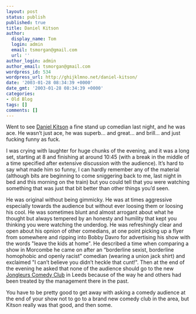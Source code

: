 ```yaml
---
layout: post
status: publish
published: true
title: Daniel Kitson
author:
  display_name: Tom
  login: admin
  email: tsmorgan@gmail.com
  url: ''
author_login: admin
author_email: tsmorgan@gmail.com
wordpress_id: 534
wordpress_url: http://ghijklmno.net/daniel-kitson/
date: '2003-01-28 08:34:39 +0000'
date_gmt: '2003-01-28 08:34:39 +0000'
categories:
- Old Blog
tags: []
comments: []
---
```

<!-- more -->

<p>Went to see <a href="http://www.danielkitson.com/">Daniel Kitson</a> a fine stand up comedian last night, and he was ace. He wasn&#8217;t just ace, he was superb... and great... and brill... and just fucking funny as fuck.</p>

<p>I was crying with laughter for huge chunks of the evening, and it was a long set, starting at 8 and finishing at around 10:45 (with a break in the middle of a time specified after extensive discussion with the audience). It&#8217;s hard to say what made him so funny, I can hardly remember any of the material (although bits are beginning to come sniggering back to me, last night in bed and this morning on the train) but you could tell that you were watching something that was just that bit better than other things you&#8217;d seen.</p>

<p>He was original without being gimmicky. He was at times aggressive especially towards the audience but without ever loosing them or loosing his cool. He was sometimes blunt and almost arrogant about what he thought but always tempered by an honesty and humility that kept you thinking you were watching the underdog. He was refreshingly clear and open about his opnion of other comedians, at one point picking up a flyer from somewhere and ripping into Bobby Davro for advertising his show with the words "leave the kids at home". He described a time when comparing a show in Morcombe he came on after an &#8220;borderline sexist, borderline homophobic and openly racist&#8221; comedian (wearing a union jack shirt) and exclaimed "I can&#8217;t believe you didn&#8217;t heckle that cunt!". Then at the end of the evening he asked that none of the audience should go to the new <a href="http://www.jongleurs.com/clubs/lee/intro.html">Jongleurs Comedy Club</a> in Leeds because of the way he and others had been treated by the management there in the past.</p>

<p>You have to be pretty good to get away with asking a comedy audience at the end of your show not to go to a brand new comedy club in the area, but Kitson really was that good, and then some.</p>

